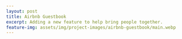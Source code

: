 ```yaml
---
layout: post
title: Airbnb Guestbook
excerpt: Adding a new feature to help bring people together.
feature-img: assets/img/project-images/airbnb-guestbook/main.webp
---
```

